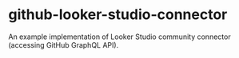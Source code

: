 # github-looker-studio-connector
An example implementation of Looker Studio community connector (accessing GitHub GraphQL API).

